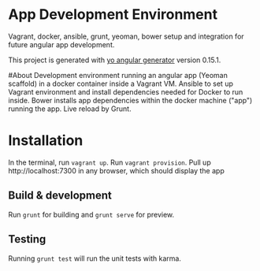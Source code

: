 # App Development Environment
Vagrant, docker, ansible, grunt, yeoman, bower setup and integration for future angular app development.

This project is generated with [yo angular generator](https://github.com/yeoman/generator-angular)
version 0.15.1.

#About
Development environment running an angular app (Yeoman scaffold) in a docker container inside a Vagrant VM. Ansible to set up Vagrant environment and install dependencies needed for Docker to run inside. Bower installs app dependencies within the docker machine ("app") running the app. Live reload by Grunt.

# Installation

In the terminal, run ``vagrant up``.
Run ``vagrant provision``.
Pull up http://localhost:7300 in any browser, which should display the app

## Build & development

Run `grunt` for building and `grunt serve` for preview.

## Testing

Running `grunt test` will run the unit tests with karma.
